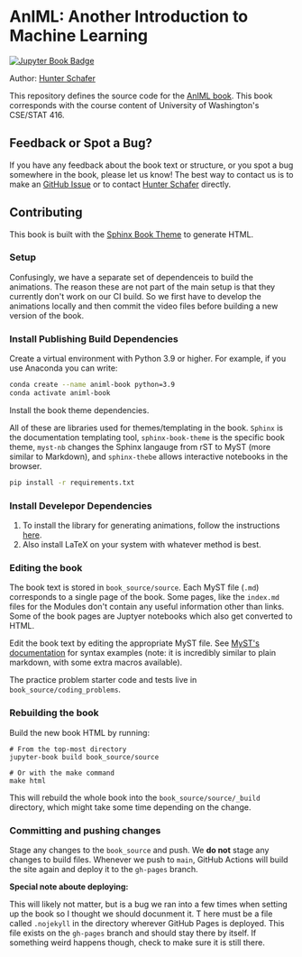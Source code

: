 # AnIML: Another Introduction to Machine Learning

[![Jupyter Book Badge](https://jupyterbook.org/badge.svg)]( https://animlbook.github.io/AnIML/)

Author: [Hunter Schafer](https://homes.cs.washington.edu/~hschafer/)

This repository defines the source code for the [AnIML book]( https://animlbook.github.io/AnIML/). This book corresponds with the course content of University of Washington's CSE/STAT 416.

## Feedback or Spot a Bug?

If you have any feedback about the book text or structure, or you spot a bug somewhere in the book, please let us know! The best way to contact us
is to make an [GitHub Issue](https://github.com/hschafer/AnIML/issues) or to contact [Hunter Schafer](https://homes.cs.washington.edu/~hschafer/) directly.

## Contributing

This book is built with the [Sphinx Book Theme](https://sphinx-book-theme.readthedocs.io/en/latest/index.html) to generate HTML.

### Setup

Confusingly, we have a separate set of dependenceis to build the animations. The reason these are not part of the main setup is that they currently don't work on our CI build. So we first have to develop the animations locally and then commit the video files before building a new version of the book.

### Install Publishing Build Dependencies

Create a virtual environment with Python 3.9 or higher. For example, if you use Anaconda you can write:

```bash
conda create --name animl-book python=3.9
conda activate animl-book
```

Install the book theme dependencies.

All of these are libraries used for themes/templating in the book. `Sphinx` is the documentation templating tool, `sphinx-book-theme` is the specific book theme, `myst-nb` changes the Sphinx langauge from rST to MyST (more similar to Markdown), and `sphinx-thebe` allows interactive notebooks in the browser.

```bash
pip install -r requirements.txt
```

### Install Develepor Dependencies

1. To install the library for generating animations, follow the instructions [here](https://docs.manim.community/en/stable/installation.html).
2. Also install LaTeX on your system with whatever method is best.

### Editing the book

The book text is stored in `book_source/source`. Each MyST file (`.md`) corresponds to a single page of the book. Some pages, like the `index.md` files for the Modules don't contain any useful information other than links. Some of the book pages are Juptyer notebooks which also get converted to HTML.

Edit the book text by editing the appropriate MyST file. See [MyST's documentation](https://myst-parser.readthedocs.io/en/latest/) for syntax examples (note: it is incredibly similar to plain markdown, with some extra macros available).

The practice problem starter code and tests live in `book_source/coding_problems`.

### Rebuilding the book

Build the new book HTML by running:

```
# From the top-most directory
jupyter-book build book_source/source

# Or with the make command
make html
```

This will rebuild the whole book into the `book_source/source/_build` directory, which might take some time depending on the change.

### Committing and pushing changes

Stage any changes to the `book_source` and push. We **do not** stage any changes to build files. Whenever we push to `main`,
GitHub Actions will build the site again and deploy it to the `gh-pages` branch.

**Special note aboute deploying:**

This will likely not matter, but is a bug we ran into a few times when setting up the book so I thought we should docunment it. T
here must be a file called `.nojekyll` in the directory wherever GitHub Pages is deployed. This file exists on the `gh-pages` branch
and should stay there by itself. If something weird happens though, check to make sure it is still there.
